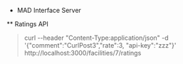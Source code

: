 * MAD Interface Server

** Ratings API
> curl --header "Content-Type:application/json" -d '{"comment":"CurlPost3","rate":3, "api-key":"zzz"}' http://localhost:3000/facilities/7/ratings